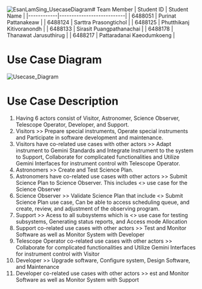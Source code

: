 ![EsanLamSing_UsecaseDiagram](https://github.com/ICT-Mahidol/Gemini-2023/assets/126402828/ae143381-fbac-4e52-bd3d-b362572d44c6)# Team Member
| Student ID | Student Name              |
|------------|---------------------------|
| 6488051    | Purinat Pattanakeaw       |
| 6488124    | Sarttra Prasongtichol     |
| 6488125    | Phutthikanj Kitivoranondh |
| 6488133    | Sirasit Puangpathanachai  |
| 6488178    | Thanawat Jarusuthirug     |
| 6488217    | Pattaradanai Kaeodumkoeng |
# Use Case Diagram

![Usecase_Diagram](https://github.com/ICT-Mahidol/Gemini-2023/assets/126402828/9a3c288a-db5f-4928-ba43-cd3388204361)

# Use Case Description
1. Having 6 actors consist of Visitor, Astronomer, Science Observer, Telescope Operator, Developer, and Support.
2. Visitors >> Prepare special instruments, Operate special instruments and Participate in software development and maintenance.
3. Visitors have co-related use cases with other actors >> Adapt instrument to Gemini Standards and Integrate Instrument to the system to Support, Collaborate for complicated functionalities and Utilize Gemini Interfaces for instrument control with Telescope Operator.
4. Astronomers >> Create and Test Science Plan.
5. Astronomers have co-related use cases with other actors >> Submit Science Plan to Science Observer. This includes <<include>> use case for the Science Observer
6. Science Observer >> Validate Science Plan that include <<include>> Submit Science Plan use case, Can be able to access scheduling queue, and create, review, and adjustment of the observing program.
7. Support >> Acess to all subsystems which is <<include>> use case for testing subsystems, Generating status reports, and Access mode Allocation
8. Support co-related use cases with other actors >> Test and Monitor Software as well as Monitor System with Developer
9. Telescope Operator co-related use cases with other actors >> Collaborate for complicated functionalities and Utilize Gemini Interfaces for instrument control with Visitor
10. Developer >> Upgrade software, Configure system, Design Software, and Maintenance
11. Developer co-related use cases with other actors >> est and Monitor Software as well as Monitor System with Support
